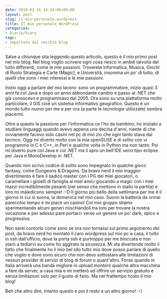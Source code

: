 ```yaml
---
date: 2010-02-16 14:24:06+00:00
layout: post
slug: il-mio-personale-wordpress
title: Il mio personale WordPress
categories:
- Diario/Diary
tags:
- importato dal vecchio blog
---
```


Salve a chiunque stia leggendo questo articolo, questo è il mio primo post nel mio blog.
Nel blog voglio scrivere ogni cosa riesco in ambiti talvolta del tutto differenti, come le mie passioni. Troverete Informatica, Musica, Giochi di Ruolo Strategia e Carte (Magic), e Università, insomma un po' di tutto, di quelli che sono i miei interessi e le mie passioni.

Inizio oggi a parlare del mio lavoro: sono un programmatore, inizio quasi 3 anni fa col Java e dopo un anno abbondante cambio e passo al .NET che già conoscevo e programmavo dal 2005. Ora sono su una piattaforma molto particolare, il GIS cioè un sistema informativo geografico. Questo è un mondo tutto nuovo per me e per ora (a parte le tecnologie utilizzate) sembra piacermi.

Oltre a questo la passione per l'informatica ce l'ho da bambino, ho iniziato a studiare linguaggi quando avevo appena una decina d'anni, niente di che ovviamente facevo solo casini nel pc di mio zio che ogni tanto stava dal tecnico. Oggi mi diverto molto con la mia openSUSE e di solito con vi programmo in C e C++, in Perl e qualche volta in Python ma non tanto. Poi mi diverto pure col Java e col .NET ma li apro un bell'IDE serio tipo eclipse per Java e MonoDevelop in .NET.

Quando non scrivo codice di solito sono impegnato in qualche gioco fantasy, come Dungeons & Dragons. Da bravo nerd il mio maggior divertimento è fare il sadico master con i PG dei miei giocatori, o caramellare i gioielli di famiglia ai miei amici giocando a magic con i miei mazzi incredibilmente pesanti (nel senso che mettono in stallo la partita) e loro mi maledicono sempre! :-D
Il giorno più bello della settimana per me è il giorno in cui si suona, la domenica nel mio caso. Suono la batteria da ormai parecchio tempo e mi piace un casino! Col mio gruppo stiamo sperimentando alcuni generi mischiandoli tra loro per trovare la nostra vocazione e per adesso pare portarci verso un genere un po' dark, epico e progressivo.

Non sarei contorto come sono se ora non tornassi sul primo argomento del post, da bravo nerd ho montato il caro wordpress sul mio pc a casa, il tutto in ssh dall'ufficio, dove la porta ssh è purtroppo per me bloccata e non starò a tediarvi su come ho aggirato la sicurezza.
Mi sta divertendo molto il fatto che finalmente ho il mio bel sito tutto mio dove posso parlare di quello che voglio e dove sono sicuro che non devo sottostare alle limitazioni di nessun provider di servizi di blog di forum o quant'altro. Forse quando in italia arriverà una banda migliore in upload monterò qualche altra macchina a fare da server, a casa mia e mi metterò ad offrire un servizio gratuito e senza limitazioni solo per il gusto di farlo. Ma nel frattempo hosto il mio blog!

Beh che altro dire, intanto questo e poi il resto a un altro giorno! :-)
